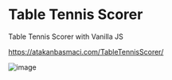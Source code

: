 # Table Tennis Scorer
Table Tennis Scorer with Vanilla JS

https://atakanbasmaci.com/TableTennisScorer/

![image](https://user-images.githubusercontent.com/69846446/202863938-c0b7a6c5-2a49-4cd5-a736-759fde9245bd.png)

